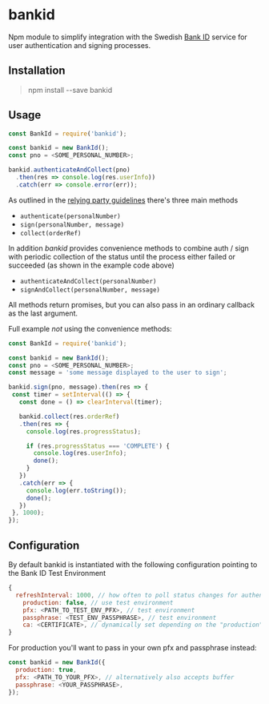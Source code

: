 # bankid

Npm module to simplify integration with the Swedish [Bank ID](https://www.bankid.com/en/) service for user authentication and signing processes.

## Installation

> npm install --save bankid

## Usage

```javascript
const BankId = require('bankid');

const bankid = new BankId();
const pno = <SOME_PERSONAL_NUMBER>;

bankid.authenticateAndCollect(pno)
  .then(res => console.log(res.userInfo))
  .catch(err => console.error(err));
```
As outlined in the [relying party guidelines](https://www.bankid.com/assets/bankid/rp/bankid-relying-party-guidelines-v2.13.pdf) there's three main methods
- ```authenticate(personalNumber)```
- ```sign(personalNumber, message)```
- ```collect(orderRef)```

In addition *bankid* provides convenience methods to combine auth / sign with periodic collection of the status until the process either failed or succeeded (as shown in the example code above)
- ```authenticateAndCollect(personalNumber)```
- ```signAndCollect(personalNumber, message)```

All methods return promises, but you can also pass in an ordinary callback as the last argument.

Full example *not* using the convenience methods:
```javascript
const BankId = require('bankid');

const bankid = new BankId();
const pno = <SOME_PERSONAL_NUMBER>;
const message = 'some message displayed to the user to sign';

bankid.sign(pno, message).then(res => {
 const timer = setInterval(() => {
   const done = () => clearInterval(timer);

   bankid.collect(res.orderRef)
   .then(res => {
     console.log(res.progressStatus);

     if (res.progressStatus === 'COMPLETE') {
       console.log(res.userInfo);
       done();
     }
   })
   .catch(err => {
     console.log(err.toString());
     done();
   })
 }, 1000);
});
```

## Configuration

By default bankid is instantiated with the following configuration pointing to the Bank ID Test Environment
```javascript
{
  refreshInterval: 1000, // how often to poll status changes for authenticateAndCollect and signAndCollect
	production: false, // use test environment
	pfx: <PATH_TO_TEST_ENV_PFX>, // test environment
	passphrase: <TEST_ENV_PASSPHRASE>, // test environment
	ca: <CERTIFICATE>, // dynamically set depending on the "production" setting unless explicitely provided
}
```

For production you'll want to pass in your own pfx and passphrase instead:
```javascript
const bankid = new BankId({
  production: true,
  pfx: <PATH_TO_YOUR_PFX>, // alternatively also accepts buffer
  passphrase: <YOUR_PASSPHRASE>,
});
```
